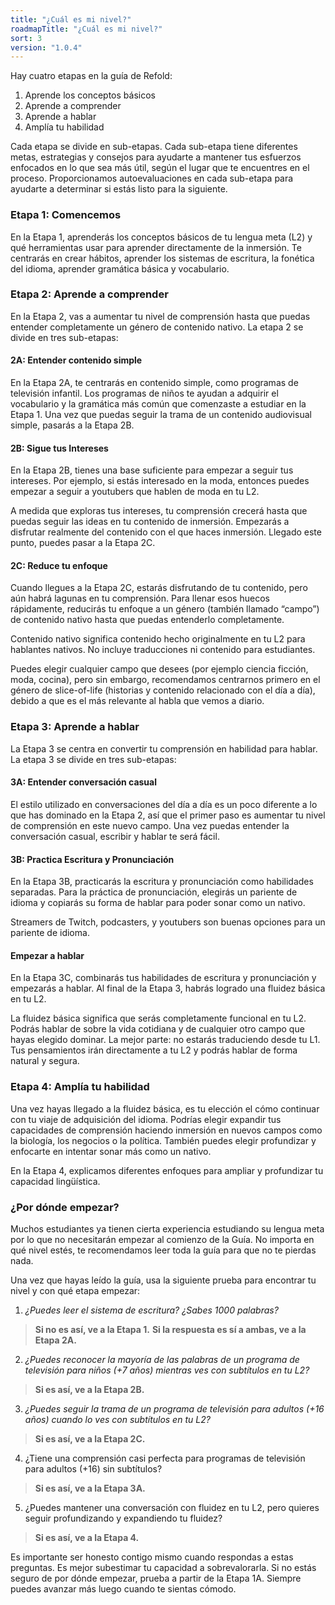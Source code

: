 ```yaml
---
title: "¿Cuál es mi nivel?"
roadmapTitle: "¿Cuál es mi nivel?"
sort: 3
version: "1.0.4"
---
```


Hay cuatro etapas en la guía de Refold:
1. Aprende los conceptos básicos
1. Aprende a comprender
1. Aprende a hablar
1. Amplía tu habilidad

Cada etapa se divide en sub-etapas. Cada sub-etapa tiene diferentes metas, estrategias y consejos para ayudarte a mantener tus esfuerzos enfocados en lo que sea más útil, según el lugar que te encuentres en el proceso. Proporcionamos autoevaluaciones en cada sub-etapa para ayudarte a determinar si estás listo para la siguiente.

### Etapa 1: Comencemos
En la Etapa 1, aprenderás los conceptos básicos de tu lengua meta (L2) y qué herramientas usar para aprender directamente de la inmersión. Te centrarás en crear hábitos, aprender los sistemas de escritura, la fonética del idioma, aprender gramática básica y vocabulario.

### Etapa 2: Aprende a comprender
En la Etapa 2, vas a aumentar tu nivel de comprensión hasta que puedas entender completamente un género de contenido nativo. La etapa 2 se divide en tres sub-etapas:

#### 2A: Entender contenido simple
En la Etapa 2A, te centrarás en contenido simple, como programas de televisión infantil. Los programas de niños te ayudan a adquirir el vocabulario y la gramática más común que comenzaste a estudiar en la Etapa 1. Una vez que puedas seguir la trama de un contenido audiovisual simple, pasarás a la Etapa 2B.

#### 2B: Sigue tus Intereses
En la Etapa 2B, tienes una base suficiente para empezar a seguir tus intereses. Por ejemplo, si estás interesado en la moda, entonces puedes empezar a seguir a youtubers que hablen de moda en tu L2.

A medida que exploras tus intereses, tu comprensión crecerá hasta que puedas seguir las ideas en tu contenido de inmersión. Empezarás a disfrutar realmente del contenido con el que haces inmersión. Llegado este punto, puedes pasar a la Etapa 2C.

#### 2C: Reduce tu enfoque
Cuando llegues a la Etapa 2C, estarás disfrutando de tu contenido, pero aún habrá lagunas en tu comprensión. Para llenar esos huecos rápidamente, reducirás tu enfoque a un género (también llamado “campo”) de contenido nativo hasta que puedas entenderlo completamente.

Contenido nativo significa contenido hecho originalmente en tu L2 para hablantes nativos. No incluye traducciones ni contenido para estudiantes.

Puedes elegir cualquier campo que desees (por ejemplo ciencia ficción, moda, cocina), pero sin embargo, recomendamos centrarnos primero en el género de slice-of-life (historias y contenido relacionado con el día a día), debido a que es el más relevante al habla que vemos a diario.

### Etapa 3: Aprende a hablar
La Etapa 3 se centra en convertir tu comprensión en habilidad para hablar. La etapa 3 se divide en tres sub-etapas:

#### 3A: Entender conversación casual
El estilo utilizado en conversaciones del día a día es un poco diferente a lo que has dominado en la Etapa 2, así que el primer paso es aumentar tu nivel de comprensión en este nuevo campo. Una vez puedas entender la conversación casual, escribir y hablar te será fácil.

#### 3B: Practica Escritura y Pronunciación
En la Etapa 3B, practicarás la escritura y pronunciación como habilidades separadas. Para la práctica de pronunciación, elegirás un pariente de idioma y copiarás su forma de hablar para poder sonar como un nativo.

Streamers de Twitch, podcasters, y youtubers son buenas opciones para un pariente de idioma.

#### Empezar a hablar
En la Etapa 3C, combinarás tus habilidades de escritura y pronunciación y empezarás a hablar. Al final de la Etapa 3, habrás logrado una fluidez básica en tu L2.

La fluidez básica significa que serás completamente funcional en tu L2. Podrás hablar de sobre la vida cotidiana y de cualquier otro campo que hayas elegido dominar. La mejor parte: no estarás traduciendo desde tu L1. Tus pensamientos irán directamente a tu L2 y podrás hablar de forma natural y segura.

### Etapa 4: Amplía tu habilidad
Una vez hayas llegado a la fluidez básica, es tu elección el cómo continuar con tu viaje de adquisición del idioma. Podrías elegir expandir tus capacidades de comprensión haciendo inmersión en nuevos campos como la biología, los negocios o la política. También puedes elegir profundizar y enfocarte en intentar sonar más como un nativo.

En la Etapa 4, explicamos diferentes enfoques para ampliar y profundizar tu capacidad lingüística.


### ¿Por dónde empezar?
Muchos estudiantes ya tienen cierta experiencia estudiando su lengua meta por lo que no necesitarán empezar al comienzo de la Guía. No importa en qué nivel estés, te recomendamos leer toda la guía para que no te pierdas nada.

Una vez que hayas leído la guía, usa la siguiente prueba para encontrar tu nivel y con qué etapa empezar:

1. *¿Puedes leer el sistema de escritura? ¿Sabes 1000 palabras?*
> **Si no es así, ve a la Etapa 1.** **Si la respuesta es sí a ambas, ve a la Etapa 2A.**

2. *¿Puedes reconocer la mayoría de las palabras de un programa de televisión para niños (+7 años) mientras ves con subtítulos en tu L2?*
> **Si es así, ve a la Etapa 2B.**

3. *¿Puedes seguir la trama de un programa de televisión para adultos (+16 años) cuando lo ves con subtítulos en tu L2?*
> **Si es así, ve a la Etapa 2C.**

4. ¿Tiene una comprensión casi perfecta para programas de televisión para adultos (+16) sin subtítulos?
> **Si es así, ve a la Etapa 3A.**

5. ¿Puedes mantener una conversación con fluidez en tu L2, pero quieres seguir profundizando y expandiendo tu fluidez?
> **Si es así, ve a la Etapa 4.**

Es importante ser honesto contigo mismo cuando respondas a estas preguntas. Es mejor subestimar tu capacidad a sobrevalorarla. Si no estás seguro de por dónde empezar, prueba a partir de la Etapa 1A. Siempre puedes avanzar más luego cuando te sientas cómodo.

